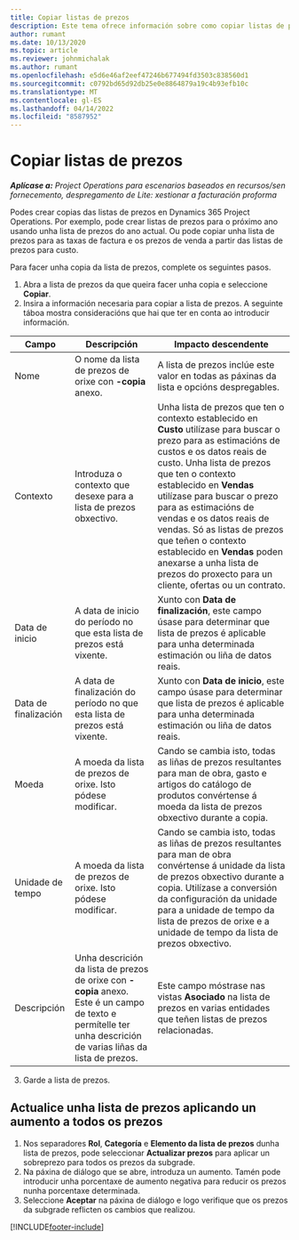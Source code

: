 ```yaml
---
title: Copiar listas de prezos
description: Este tema ofrece información sobre como copiar listas de prezos en Project Operations.
author: rumant
ms.date: 10/13/2020
ms.topic: article
ms.reviewer: johnmichalak
ms.author: rumant
ms.openlocfilehash: e5d6e46af2eef47246b677494fd3503c838560d1
ms.sourcegitcommit: c0792bd65d92db25e0e8864879a19c4b93efb10c
ms.translationtype: MT
ms.contentlocale: gl-ES
ms.lasthandoff: 04/14/2022
ms.locfileid: "8587952"
---
```

# <a name="copy-price-lists"></a>Copiar listas de prezos

_**Aplícase a:** Project Operations para escenarios baseados en recursos/sen fornecemento, despregamento de Lite: xestionar a facturación proforma_

Podes crear copias das listas de prezos en Dynamics 365 Project Operations. Por exemplo, pode crear listas de prezos para o próximo ano usando unha lista de prezos do ano actual.  Ou pode copiar unha lista de prezos para as taxas de factura e os prezos de venda a partir das listas de prezos para custo. 

Para facer unha copia da lista de prezos, complete os seguintes pasos.

1. Abra a lista de prezos da que queira facer unha copia e seleccione **Copiar**.
2. Insira a información necesaria para copiar a lista de prezos. A seguinte táboa mostra consideracións que hai que ter en conta ao introducir información.

| Campo | Descripción | Impacto descendente |
| --- | --- | --- |
| Nome | O nome da lista de prezos de orixe con **-copia** anexo. | A lista de prezos inclúe este valor en todas as páxinas da lista e opcións despregables. |
| Contexto | Introduza o contexto que desexe para a lista de prezos obxectivo. | Unha lista de prezos que ten o contexto establecido en **Custo** utilízase para buscar o prezo para as estimacións de custos e os datos reais de custo. Unha lista de prezos que ten o contexto establecido en **Vendas** utilízase para buscar o prezo para as estimacións de vendas e os datos reais de vendas. Só as listas de prezos que teñen o contexto establecido en **Vendas** poden anexarse a unha lista de prezos do proxecto para un cliente, ofertas ou un contrato. |
| Data de inicio | A data de inicio do período no que esta lista de prezos está vixente. | Xunto con **Data de finalización**, este campo úsase para determinar que lista de prezos é aplicable para unha determinada estimación ou liña de datos reais. |
| Data de finalización | A data de finalización do período no que esta lista de prezos está vixente. | Xunto con **Data de inicio**, este campo úsase para determinar que lista de prezos é aplicable para unha determinada estimación ou liña de datos reais. |
| Moeda | A moeda da lista de prezos de orixe. Isto pódese modificar. | Cando se cambia isto, todas as liñas de prezos resultantes para man de obra, gasto e artigos do catálogo de produtos convértense á moeda da lista de prezos obxectivo durante a copia. |
| Unidade de tempo | A moeda da lista de prezos de orixe. Isto pódese modificar. | Cando se cambia isto, todas as liñas de prezos resultantes para man de obra convértense á unidade da lista de prezos obxectivo durante a copia. Utilízase a conversión da configuración da unidade para a unidade de tempo da lista de prezos de orixe e a unidade de tempo da lista de prezos obxectivo. |
| Descripción | Unha descrición da lista de prezos de orixe con **-copia** anexo. Este é un campo de texto e permítelle ter unha descrición de varias liñas da lista de prezos. | Este campo móstrase nas vistas **Asociado** na lista de prezos en varias entidades que teñen listas de prezos relacionadas. |

3. Garde a lista de prezos. 

## <a name="update-a-price-list-by-applying-a-mark-up-to-all-the-prices"></a>Actualice unha lista de prezos aplicando un aumento a todos os prezos

1. Nos separadores **Rol**, **Categoría** e **Elemento da lista de prezos** dunha lista de prezos, pode seleccionar **Actualizar prezos** para aplicar un sobreprezo para todos os prezos da subgrade. 
2. Na páxina de diálogo que se abre, introduza un aumento. Tamén pode introducir unha porcentaxe de aumento negativa para reducir os prezos nunha porcentaxe determinada. 
3. Seleccione **Aceptar** na páxina de diálogo e logo verifique que os prezos da subgrade reflicten os cambios que realizou.


[!INCLUDE[footer-include](../includes/footer-banner.md)]